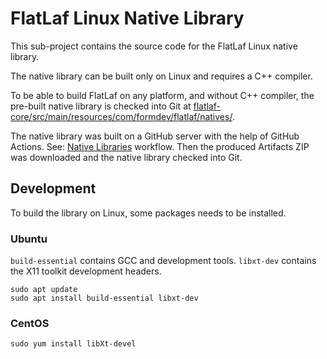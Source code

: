FlatLaf Linux Native Library
============================

This sub-project contains the source code for the FlatLaf Linux native library.

The native library can be built only on Linux and requires a C++ compiler.

To be able to build FlatLaf on any platform, and without C++ compiler, the
pre-built native library is checked into Git at
[flatlaf-core/src/main/resources/com/formdev/flatlaf/natives/](https://github.com/JFormDesigner/FlatLaf/tree/main/flatlaf-core/src/main/resources/com/formdev/flatlaf/natives).

The native library was built on a GitHub server with the help of GitHub Actions.
See:
[Native Libraries](https://github.com/JFormDesigner/FlatLaf/actions/workflows/natives.yml)
workflow. Then the produced Artifacts ZIP was downloaded and the native library
checked into Git.


## Development

To build the library on Linux, some packages needs to be installed.


### Ubuntu

`build-essential` contains GCC and development tools. `libxt-dev` contains the
X11 toolkit development headers.

~~~
sudo apt update
sudo apt install build-essential libxt-dev
~~~


### CentOS

~~~
sudo yum install libXt-devel
~~~
